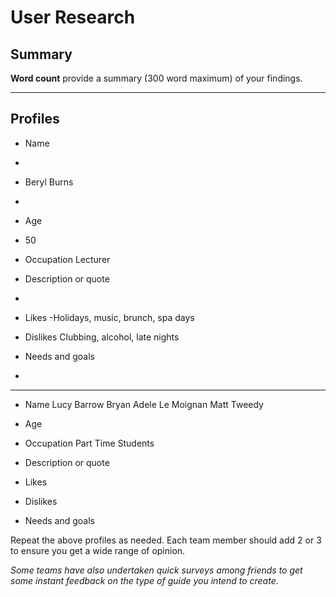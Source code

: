 # User Research

## Summary

**Word count** provide a summary (300 word maximum) of your findings.

---

## Profiles

- Name
- 
- Beryl Burns
- 
- Age
- 50

- Occupation
Lecturer


- Description or quote
-
- Likes
-Holidays, music, brunch, spa days

- Dislikes
Clubbing, alcohol, late nights 

- Needs and goals
-
---

- Name
Lucy Barrow
Bryan 
Adele Le Moignan
Matt Tweedy

- Age

- Occupation
Part Time Students


- Description or quote

- Likes

- Dislikes

- Needs and goals

<!--This can be deleted prior to submission -->

Repeat the above profiles as needed. Each team member should add 2 or 3 to ensure you get a wide range of opinion.

_Some teams have also undertaken quick surveys among friends to get some instant feedback on the type of guide you intend to create_.
